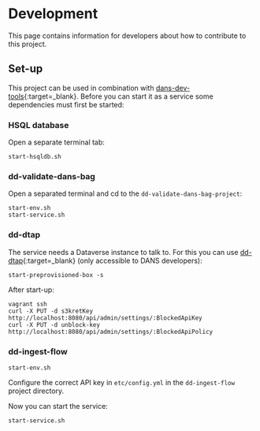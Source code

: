 Development
===========
This page contains information for developers about how to contribute to this project.

Set-up
------
This project can be used in combination with  [dans-dev-tools]{:target=_blank}. Before you can start it as a service
some dependencies must first be started:

### HSQL database

Open a separate terminal tab:

```commandline
start-hsqldb.sh
```

### dd-validate-dans-bag

Open a separated terminal and cd to the `dd-validate-dans-bag-project`:

```commandline
start-env.sh
start-service.sh
```

### dd-dtap

The service needs a Dataverse instance to talk to. For this you can use [dd-dtap]{:target=_blank} (only accessible to DANS developers):

```commandline
start-preprovisioned-box -s
```

After start-up:

```commandline
vagrant ssh
curl -X PUT -d s3kretKey http://localhost:8080/api/admin/settings/:BlockedApiKey
curl -X PUT -d unblock-key http://localhost:8080/api/admin/settings/:BlockedApiPolicy
```

### dd-ingest-flow

```commandline
start-env.sh
```

Configure the correct API key in `etc/config.yml` in the `dd-ingest-flow` project directory.

Now you can start the service:

```commandline
start-service.sh
```


[dans-dev-tools]: https://github.com/DANS-KNAW/dans-dev-tools#dans-dev-tools

[dd-dtap]: https://github.com/DANS-KNAW/dd-dtap